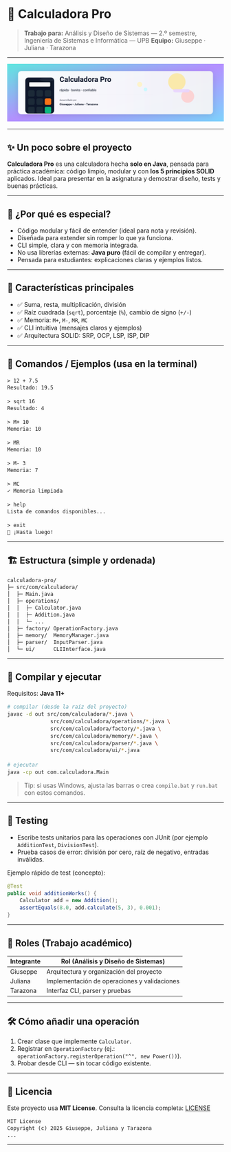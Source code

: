 # 🧮 Calculadora Pro

> **Trabajo para:** Análisis y Diseño de Sistemas — 2.º semestre, Ingeniería de Sistemas e Informática — UPB
> **Equipo:** Giuseppe · Juliana · Tarazona

---

![calculadora-banner](./assets/banner.svg)

---

## ✨ Un poco sobre el proyecto

**Calculadora Pro** es una calculadora hecha **solo en Java**, pensada para práctica académica: código limpio, modular y con **los 5 principios SOLID** aplicados. Ideal para presentar en la asignatura y demostrar diseño, tests y buenas prácticas.

---

## 🌟 ¿Por qué es especial?

* Código modular y fácil de entender (ideal para nota y revisión).
* Diseñada para extender sin romper lo que ya funciona.
* CLI simple, clara y con memoria integrada.
* No usa librerías externas: **Java puro** (fácil de compilar y entregar).
* Pensada para estudiantes: explicaciones claras y ejemplos listos.

---

## 🚀 Características principales

* ✅ Suma, resta, multiplicación, división
* ✅ Raíz cuadrada (`sqrt`), porcentaje (`%`), cambio de signo (`+/-`)
* ✅ Memoria: `M+`, `M-`, `MR`, `MC`
* ✅ CLI intuitiva (mensajes claros y ejemplos)
* ✅ Arquitectura SOLID: SRP, OCP, LSP, ISP, DIP

---

## 🧭 Comandos / Ejemplos (usa en la terminal)

```text
> 12 + 7.5
Resultado: 19.5

> sqrt 16
Resultado: 4

> M+ 10
Memoria: 10

> MR
Memoria: 10

> M- 3
Memoria: 7

> MC
✓ Memoria limpiada

> help
Lista de comandos disponibles...

> exit
👋 ¡Hasta luego!
```

---

## 🏗 Estructura (simple y ordenada)

```
calculadora-pro/
├─ src/com/calculadora/
│  ├─ Main.java
│  ├─ operations/
│  │  ├─ Calculator.java
│  │  ├─ Addition.java
│  │  └─ ...
│  ├─ factory/ OperationFactory.java
│  ├─ memory/  MemoryManager.java
│  ├─ parser/  InputParser.java
│  └─ ui/      CLIInterface.java
```

---

## 🔧 Compilar y ejecutar

Requisitos: **Java 11+**

```bash
# compilar (desde la raíz del proyecto)
javac -d out src/com/calculadora/*.java \
              src/com/calculadora/operations/*.java \
              src/com/calculadora/factory/*.java \
              src/com/calculadora/memory/*.java \
              src/com/calculadora/parser/*.java \
              src/com/calculadora/ui/*.java

# ejecutar
java -cp out com.calculadora.Main
```

> Tip: si usas Windows, ajusta las barras o crea `compile.bat` y `run.bat` con estos comandos.

---

## 🧪 Testing

* Escribe tests unitarios para las operaciones con JUnit (por ejemplo `AdditionTest`, `DivisionTest`).
* Prueba casos de error: división por cero, raíz de negativo, entradas inválidas.

Ejemplo rápido de test (concepto):

```java
@Test
public void additionWorks() {
    Calculator add = new Addition();
    assertEquals(8.0, add.calculate(5, 3), 0.001);
}
```

---

## 👥 Roles (Trabajo académico)

| Integrante | Rol (Análisis y Diseño de Sistemas)          |
| ---------- | -------------------------------------------- |
| Giuseppe   | Arquitectura y organización del proyecto     |
| Juliana    | Implementación de operaciones y validaciones |
| Tarazona   | Interfaz CLI, parser y pruebas               |

---

## 🛠 Cómo añadir una operación 

1. Crear clase que implemente `Calculator`.
2. Registrar en `OperationFactory` (ej.: `operationFactory.registerOperation("^", new Power())`).
3. Probar desde CLI — sin tocar código existente.

---

## 📜 Licencia

Este proyecto usa **MIT License**. Consulta la licencia completa: [LICENSE](./LICENSE.txt)


```text
MIT License
Copyright (c) 2025 Giuseppe, Juliana y Tarazona
...
```

---


